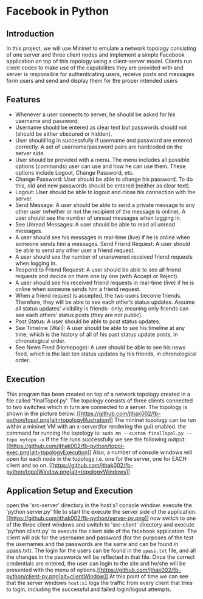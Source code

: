 # Facebook in Python
## Introduction
In this project, we will use Mininet to emulate a network topology consisting of one server and three client nodes and implement a simple Facebook application on top of this topology using a client-server model. Clients run client codes to make use of the capabilities they are provided with and server is responsible for authenticating users, receive posts and messages form users and send and display them for the proper intended users
## Features
* Whenever a user connects to server, he should be asked for his username and password.
* Username should be entered as clear text but passwords should not (should be either
obscured or hidden).
* User should log in successfully if username and password are entered correctly. A set of
username/password pairs are hardcoded on the server side.
* User should be provided with a menu. The menu includes all possible options (commands)
user can use and how he can use them. These options include Logout, Change Password,
etc.
* Change Password: User should be able to change his password. To do this, old and new
passwords should be entered (neither as clear text).
* Logout: User should be able to logout and close his connection with the server.
* Send Message: A user should be able to send a private message to any other user (whether or not the recipient of the message is online).
A user should see the number of unread messages when logging in.
* See Unread Messages: A user should be able to read all unread messages.
* A user should see his messages in real-time (live) if he is online when someone sends him a messages.
Send Friend Request: A user should be able to send any other user a friend request.
* A user should see the number of unanswered received friend requests when logging in.
* Respond to Friend Request: A user should be able to see all friend requests and decide on
them one by one (with Accept or Reject).
* A user should see his received friend requests in real-time (live) if he is online when
someone sends him a friend request.
* When a friend request is accepted, the two users become friends. Therefore, they will be
able to see each other’s status updates. Assume all status updates’ visibility is friends-
only; meaning only friends can see each others’ status posts (they are not public).
* Post Status: A user should be able to post status updates.
* See Timeline (Wall): A user should be able to see his timeline at any time, which is the
history of all of his past status update posts, in chronological order.
* See News Feed (Homepage): A user should be able to see his news feed, which is the last
ten status updates by his friends, in chronological order.

## Execution
This program has been created on top of a network topology created in a file called 'finalTopol.py'. The topology consists of three clients connected to two switches which in turn are connected to a server. The topology is shown in the picture below:
[[https://github.com/jthak002/fb-python/topol.png|alt=topologyIllustration]]
The mininet topology can be run within a mininet VM with an x-server(for rendering the gui) enabled. the command for running the topology is: 
```sudo mn --custom finalTopol.py --topo mytopo -x```
If the file runs successfully we see the following output:
[[https://github.com/jthak002/fb-python/topol-exec.png|alt=topologyExecution]]
Also, a number of console windows will open for each node in the topology i.e. one for the server, one for EACH client and so on.
[[https://github.com/jthak002/fb-python/topolWindow.png|alt=topologyWindows]]

## Application Setup and Execution 
open the 'src-server' directory in the host:s1 console window. execute the 'python server.py' file to start the execute the server side of the application.[[https://github.com/jthak002/fb-python/server-py.png]] now switch to one of the three client windows and switch to 'src-client' directory and execute 'python client.py' to execute the client side of the facebook application. The client will ask for the username and password (for the purposes of the test the usernames and the passwords are the same and can be found in upass.txt). The login for the users can be found in the `upass.txt` file, and all the changes in the passwords will be reflected in that file. Once the correct credentials are entered, the user can login to the site and he/she will be presented with the menu of options.[[https://github.com/jthak002/fb-python/client-py.png|alt=clientWindow]] At this point of time we can see that the server windows `host:s1` logs the traffic from every client that tries to login, including the successful and failed login/logout attempts.
